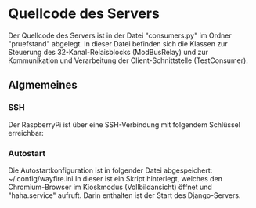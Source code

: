 # Quellcode des Servers
Der Quellcode des Servers ist in der Datei "consumers.py" im Ordner "pruefstand" abgelegt.
In dieser Datei befinden sich die Klassen zur Steuerung des 32-Kanal-Relaisblocks (ModBusRelay) und zur Kommunikation und Verarbeitung der Client-Schnittstelle (TestConsumer).


## Algmemeines
### SSH
Der RaspberryPi ist über eine SSH-Verbindung mit folgendem Schlüssel erreichbar:

### Autostart
Die Autostartkonfiguration ist in folgender Datei abgespeichert:
  ~/.config/wayfire.ini
In dieser ist ein Skript hinterlegt, welches den Chromium-Browser im Kioskmodus (Vollbildansicht) öffnet und "haha.service" aufruft. Darin enthalten ist der Start des Django-Servers.

